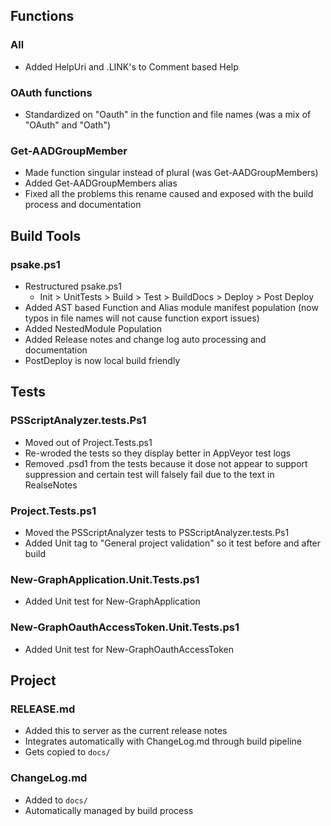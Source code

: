## Functions

### All
* Added HelpUri and .LINK's to Comment based Help

### OAuth functions
* Standardized on "Oauth" in the function and file names (was a mix of "OAuth" and "Oath")

### Get-AADGroupMember
* Made function singular instead of plural (was Get-AADGroupMembers)
* Added Get-AADGroupMembers alias
* Fixed all the problems this rename caused and exposed with the build process and documentation

## Build Tools

### psake.ps1
* Restructured psake.ps1
	- Init > UnitTests > Build > Test > BuildDocs > Deploy > Post Deploy
* Added AST based Function and Alias module manifest population (now typos in file names will not cause function export issues)
* Added NestedModule Population
* Added Release notes and change log auto processing and documentation
* PostDeploy is now local build friendly

## Tests

### PSScriptAnalyzer.tests.Ps1
* Moved out of Project.Tests.ps1
* Re-wroded the tests so they display better in AppVeyor test logs
* Removed .psd1 from the tests because it dose not appear to support suppression and certain test will falsely fail due to the text in RealseNotes

### Project.Tests.ps1
* Moved the PSScriptAnalyzer tests to PSScriptAnalyzer.tests.Ps1
* Added Unit tag to "General project validation" so it test before and after build

### New-GraphApplication.Unit.Tests.ps1
* Added Unit test for New-GraphApplication

### New-GraphOauthAccessToken.Unit.Tests.ps1
* Added Unit test for New-GraphOauthAccessToken

## Project

### RELEASE.md
* Added this to server as the current release notes
* Integrates automatically with ChangeLog.md through build pipeline
* Gets copied to ```docs/```

### ChangeLog.md
* Added to ```docs/``` 
* Automatically managed by build process
